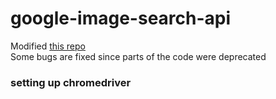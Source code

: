 # google-image-search-api
Modified [this repo](github.com/NikolaiT/GoogleScraper)<br>
Some bugs are fixed since parts of the code were deprecated

### setting up chromedriver

###
